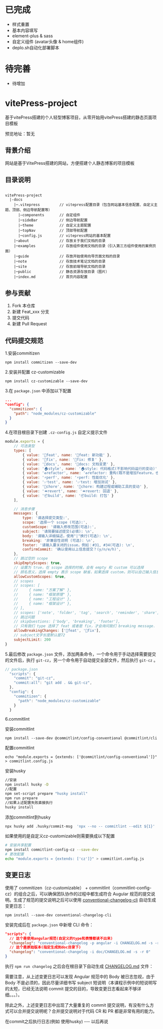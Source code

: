 # 已完成
* 样式重置
* 基本内容填写
* element-plus & sass
* 自定义组件 (avatar头像 & home组件)
* deplo.sh自动化部署脚本

# 待完善
* 待增加

# vitePress-project
基于vitePress搭建的个人轻型博客项目，从零开始用vitePress搭建的静态页面项目模板

预览地址：暂无

## 背景介绍

网站是基于VitePress搭建的网站，方便搭建个人静态博客的项目模板


## 目录说明

```shell

vitePress-project
  |-docs
    |─.vitepress         // vitepress配置目录（包含网站基本信息配置、自定义主题、顶部、侧边导航配置等）
      |—components       // 自定组件
      |─sideBar          // 侧边导航配置
      |─theme            // 自定义主题配置
      |─topNav           // 顶部导航配置
      |─config.js        // vitepress网站的基本配置
    |─about              // 存放关于我们文档的目录
    |─examples           // 存放组件使用文档的目录（引入第三方组件使用的案例页面）
    |─guide              // 存放开始使用向导页面文档的目录
    |─note               // 存放技术笔记文档的目录
    |─site               // 存放前端导航文档的目录
    |─public             // 静态资源存放目录（图片）
    |─index.md           // 首页内容配置
```

## 参与贡献

1.  Fork 本仓库
2.  新建 Feat_xxx 分支
3.  提交代码
4.  新建 Pull Request

## 代码提交规范
1.安装commitizen

```npm
npm install commitizen --save-dev
```

2.安装并配置 cz-customizable

```npm
npm install cz-customizable --save-dev
```

3.在 `package.json` 中添加以下配置

```json
...
"config": {
  "commitizen": {
    "path": "node_modules/cz-customizable"
  }
}
```

4.在项目根目录下创建 `.cz-config.js` 自定义提示文件

```js
module.exports = {
    // 可选类型
    types: [
        { value: '🚀feat', name: '🚀feat: 新功能' },
        { value: '🐛fix', name: '🐛fix: 修复' },
        { value: '📝docs', name: '📝docs: 文档变更' },
        { value: '🏠style', name: '🏠style: 代码格式(不影响代码运行的变动)' },
        { value: '♻️refactor', name: '♻️refactor: 重构(既不是增加feature，也不是修复bug)' },
        { value: '⚡️perf', name: '⚡️perf: 性能优化' },
        { value: '✅test', name: '✅test: 增加测试' },
        { value: '🔨chore', name: '🔨chore: 构建过程或辅助工具的变动' },
        { value: '⏪revert', name: '⏪revert: 回退' },
        { value: '📦build', name: '📦build: 打包' }
    ],

    // 消息步骤
    messages: {
        type: '请选择提交类型:',
        scope: '选择一个 scope (可选):',
        customScope: '请输入修改范围(可选):',
        subject: '请简要描述提交(必填): \n',
        body: '请输入详细描述，使用"|"换行(可选): \n',
        breaking: '非兼容性说明 (可选): \n',
        footer: '请输入要关闭的issue，例如：#31, #34(可选): \n',
        confirmCommit: '确认使用以上信息提交？(y/n/e/h)',
    },
    // 跳过空的 scope
    skipEmptyScopes: true,
    // 设置为 true，在 scope 选择的时候，会有 empty 和 custom 可以选择
    // 顾名思义，选择 empty 表示 scope 缺省，如果选择 custom，则可以自己输入信息
    allowCustomScopes: true,
    // scopes
    // scopes: [
    //     { name: "方案了解" },
    //     { name: "框架原理" },
    //     { name: "工程设计" },
    //     { name: "框架设计" },
    // ],
	// scopes: ['note', 'folder', 'tag', 'search', 'reminder', 'share', 'settings'],
    // 跳过问题
    // skipQuestions: ['body', 'breaking', 'footer'],
    // 只有我们 type 选择了 feat 或者是 fix，才会询问我们 breaking message.
    allowBreakingChanges: ['🚀feat', '🐛fix'],
    // subject文字长度默认是72
    subjectLimit: 200
}
```

5.最后修改 `package.json` 文件，添加两条命令，一个命令用于手动选择需要提交的文件后，执行 `git-cz`，另一个命令用于自动提交全部文件，然后执行 `git-cz` 。

```js
// package.json
  "scripts": {
    "commit": "git-cz",
    "commit:all": "git add . && git-cz",
  },
  "config": {
    "commitizen": {
      "path": "node_modules/cz-customizable"
    }
  }
```

6.commitlint

安装commitlint

```npm
npm install --save-dev @commitlint/config-conventional @commitlint/cli
```

配置commitlint

```npm
echo "module.exports = {extends: ['@commitlint/config-conventional']}" > commitlint.config.js
```

安装husky

```bash
//安装
npm install husky -D
//配置
npm set-script prepare "husky install"
npm run prepare
//如果上述配置失败直接执行
husky install
```

添加commitlint到husky

```bash
npx husky add .husky/commit-msg  'npx --no -- commitlint --edit ${1}'
```

如果使用的是自定义cz-customizable则需要换成以下配置

```bash
# 安装共享配置
npm install commitlint-config-cz --save-dev
# 更改配置
echo "module.exports = {extends: ['cz']}" > commitlint.config.js
```

## 变更日志

使用了 commitizen（cz-customizable） + commitlint（commitlint-config-cz）的组合之后，可以确保团队协作的过程中都生成符合 Augular 规范的提交说明。生成了规范的提交说明之后可以使用 [conventional-changelog-cli](https://link.juejin.cn/?target=https%3A%2F%2Fgithub.com%2Fconventional-changelog%2Fconventional-changelog%2Ftree%2Fmaster%2Fpackages%2Fconventional-changelog-cli) 自动生成变更日志：

```npm
npm install --save-dev conventional-changelog-cli
```

安装完成后在 `package.json` 中新增 CLI 命令：

```json
"scripts": {
  // 这个是使用angular规范(自定义的type和表情都读不出来)
  "changelog": "conventional-changelog -p angular -i CHANGELOG.md -s -r 0",
  // 这个是原始版本(指定生成到doc目录下)
  "changelog": "conventional-changelog -i doc/CHANGELOG.md -s -r 0"
}
```

执行 `npm run changelog` 之后会在根目录下自动生成 [CHANGELOG.md](https://link.juejin.cn/?target=https%3A%2F%2Fgithub.com%2Fziyi2%2Fmicro-framework%2Fblob%2Fdemo%2Fchangelog%2FCHANGELOG.md) 文件：

需要注意，从上述变更日志可以发现 Angular 规范中的 Body 被日志忽视，由于 Body 不是必须的，因此尽量详细书写 subject 短说明（本课程示例中的短说明写的太短，已经无法说明 commit 提交的目的，导致变更日志看起来不够详细。。。）。

除此之外，上述变更日志中出现了大量重复的 commit 提交说明，有没有什么方式可以合并提交说明呢？合并提交说明对于代码 CR 和 PR 都是非常有用的能力。

在commit之后执行日志(例如 使用husky) --- 以后再说
